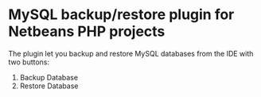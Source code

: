 # MySQL backup/restore plugin for Netbeans PHP projects
The plugin let you backup and restore MySQL databases from the IDE with two buttons:
1. Backup Database
2. Restore Database

